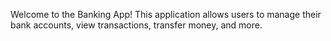 Welcome to the Banking App! This application allows users to manage their bank accounts, view transactions, transfer money, and more.
